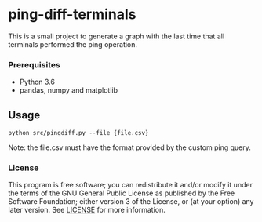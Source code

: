 # ping-diff-terminals

This is a small project to generate a graph with the last time that all terminals performed the ping operation.


### Prerequisites
- Python 3.6
- pandas, numpy and matplotlib


## Usage
```
python src/pingdiff.py --file {file.csv}
```
Note: the file.csv must have the format provided by the custom ping query.


### License
This program is free software; you can redistribute it and/or modify it under the terms of the GNU General Public License as published by the Free Software Foundation; either version 3 of the License, or (at your option) any later version. See [LICENSE](LICENSE) for more information.
